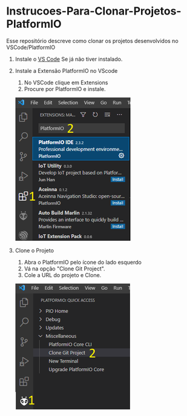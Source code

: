 # Instrucoes-Para-Clonar-Projetos-PlatformIO
Esse repositório descreve como clonar os projetos desenvolvidos no VSCode/PlatformIO

1. Instale o [VS Code](https://code.visualstudio.com/) Se já não tiver instalado.

1. Instale a Extensão PlatformIO no VScode
   1. No VSCode clique em Extensions
   1. Procure por PlatformIO e instale.
   
   ![](imagens/passo2.png)
   
3. Clone o Projeto
   1. Abra o PlatformIO pelo ícone do lado esquerdo
   1. Vá na opção "Clone Git Project".
   1. Cole a URL do projeto e Clone.
   
   ![](imagens/passo3.png)
